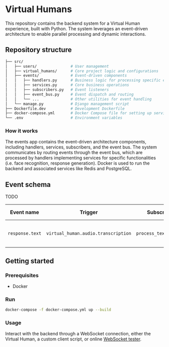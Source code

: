 # Virtual Humans
This repository contains the backend system for a Virtual Human experience, built with Python. The system leverages an event-driven architecture to enable parallel processing and dynamic interactions. 

## Repository structure
```bash
├── src/
│   ├── users/               # User management
│   ├── virtual_humans/      # Core project logic and configurations
│   ├── events/              # Event-driven components
│   │   ├── handlers.py      # Business logic for processing specific events
│   │   ├── services.py      # Core business operations
│   │   ├── subscribers.py   # Event listeners
│   │   ├── event_bus.py     # Event dispatch and routing
│   │   └── ...              # Other utilities for event handling
│   └── manage.py            # Django management script
├── Dockerfile.dev           # Development Dockerfile
├── docker-compose.yml       # Docker Compose file for setting up services
└── .env                     # Environment variables
```
### How it works
The events app contains the event-driven architecture components, including handlers, services, subscribers, and the event bus. The system communicates by routing events through the event bus, which are processed by handlers implementing services for specific functionalities (i.e. face recognition, response generation). Docker is used to run the backend and associated services like Redis and PostgreSQL.

## Event schema
TODO

Event name | Trigger | Subscribers | Payload (Input) | Use case |
--- | --- | --- | --- |--- 
`response.text` | `virtual_human.audio.transcription` | `process_text_handler` | `TODO` | Handle the user's transcribed text input. |

<!--- Table row
Event name | Trigger | Subscribers | Payload | Use case 
--->

## Getting started
### Prerequisites
- Docker

### Run

```bash
docker-compose -f docker-compose.yml up --build
```

### Usage
Interact with the backend through a WebSocket connection, either the Virtual Human, a custom client script, or online [WebSocket tester](https://piehost.com/websocket-tester).